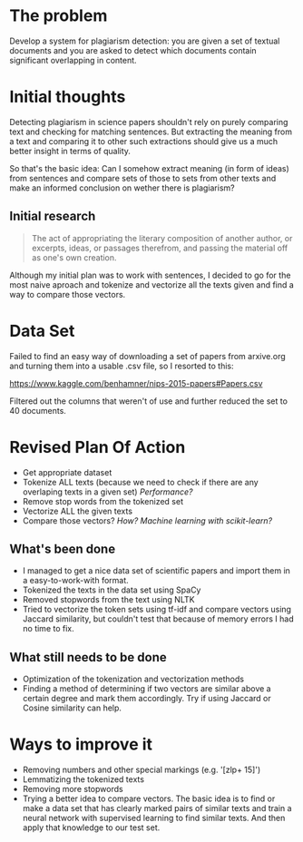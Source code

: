 # The problem
Develop a system for plagiarism detection: you are given a set of textual documents and you
are asked to detect which documents contain significant overlapping in content.
# Initial thoughts
Detecting plagiarism in science papers shouldn't rely on purely comparing text and checking for matching sentences. But extracting the meaning from a text and comparing it to other such extractions should give us a much better insight in terms of quality.

So that's the basic idea: Can I somehow extract meaning (in form of ideas) from sentences and compare sets of those to sets from other texts and make an informed conclusion on wether there is plagiarism?

## Initial research
> The act of appropriating the literary composition of another author, or excerpts, ideas, or passages therefrom, and passing the material off as one's own creation.

Although my initial plan was to work with sentences, I decided to go for the most naive aproach and tokenize and vectorize all the texts given and find a way to compare those vectors.

# Data Set

Failed to find an easy way of downloading a set of papers from arxive.org and turning them into a usable .csv file, so I resorted to this:

https://www.kaggle.com/benhamner/nips-2015-papers#Papers.csv

Filtered out the columns that weren't of use and further reduced the set to 40 documents.

# Revised Plan Of Action

* Get appropriate dataset 
* Tokenize ALL texts (because we need to check if there are any overlaping texts in a given set) _Performance?_
* Remove stop words from the tokenized set
* Vectorize ALL the given texts
* Compare those vectors? _How? Machine learning with scikit-learn?_
## What's been done
* I managed to get a nice data set of scientific papers and import them in a easy-to-work-with format.
* Tokenized the texts in the data set using SpaCy
* Removed stopwords from the text using NLTK
* Tried to vectorize the token sets using tf-idf and compare vectors using Jaccard similarity, but couldn't test that because of memory errors I had no time to fix.
## What still needs to be done
* Optimization of the tokenization and vectorization methods
* Finding a method of determining if two vectors are similar above a certain degree and mark them accordingly. Try if using Jaccard or Cosine similarity can help.

# Ways to improve it
* Removing numbers and other special markings (e.g. '[zlp+ 15]')
* Lemmatizing the tokenized texts
* Removing more stopwords
* Trying a better idea to compare vectors. The basic idea is to find or make a data set that has clearly marked pairs of similar texts and train a neural network with supervised learning to find similar texts. And then apply that knowledge to our test set.